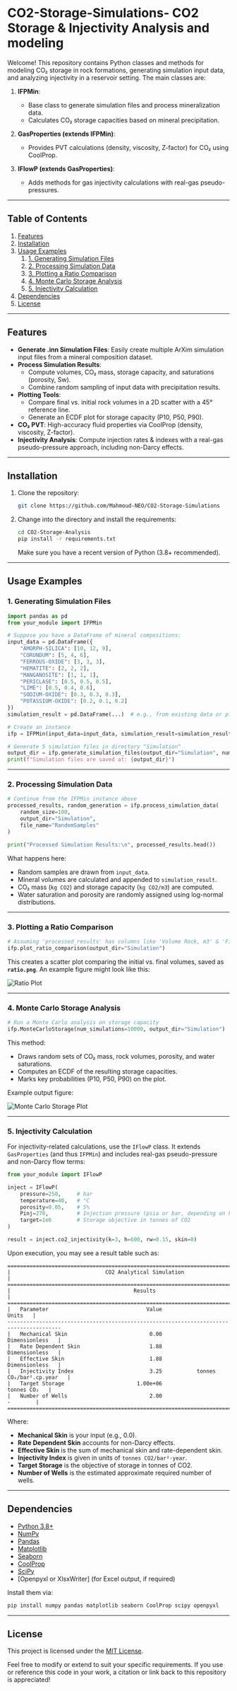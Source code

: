 # CO2-Storage-Simulations- CO2 Storage & Injectivity Analysis and modeling

Welcome! This repository contains Python classes and methods for modeling CO₂ storage in rock formations, generating simulation input data, and analyzing injectivity in a reservoir setting. The main classes are:

1. **IFPMin**:  
   - Base class to generate simulation files and process mineralization data.  
   - Calculates CO₂ storage capacities based on mineral precipitation.

2. **GasProperties (extends IFPMin)**:  
   - Provides PVT calculations (density, viscosity, Z-factor) for CO₂ using CoolProp.

3. **IFlowP (extends GasProperties)**:  
   - Adds methods for gas injectivity calculations with real-gas pseudo-pressures.

---

## Table of Contents

1. [Features](#features)  
2. [Installation](#installation)  
3. [Usage Examples](#usage-examples)  
   1. [1. Generating Simulation Files](#1-generating-simulation-files)  
   2. [2. Processing Simulation Data](#2-processing-simulation-data)  
   3. [3. Plotting a Ratio Comparison](#3-plotting-a-ratio-comparison)  
   4. [4. Monte Carlo Storage Analysis](#4-monte-carlo-storage-analysis)  
   5. [5. Injectivity Calculation](#5-injectivity-calculation)  
4. [Dependencies](#dependencies)  
5. [License](#license)

---

## Features

- **Generate .inn Simulation Files**: Easily create multiple ArXim simulation input files from a mineral composition dataset.  
- **Process Simulation Results**:  
  - Compute volumes, CO₂ mass, storage capacity, and saturations (porosity, Sw).  
  - Combine random sampling of input data with precipitation results.  
- **Plotting Tools**:  
  - Compare final vs. initial rock volumes in a 2D scatter with a 45° reference line.  
  - Generate an ECDF plot for storage capacity (P10, P50, P90).  
- **CO₂ PVT**: High-accuracy fluid properties via CoolProp (density, viscosity, Z-factor).  
- **Injectivity Analysis**: Compute injection rates & indexes with a real-gas pseudo-pressure approach, including non-Darcy effects.  

---

## Installation

1. Clone the repository:
   ```bash
   git clone https://github.com/Mahmoud-NEO/CO2-Storage-Simulations
   ```
2. Change into the directory and install the requirements:
   ```bash
   cd CO2-Storage-Analysis
   pip install -r requirements.txt
   ```
   Make sure you have a recent version of Python (3.8+ recommended).

---

## Usage Examples

### 1. Generating Simulation Files

```python
import pandas as pd
from your_module import IFPMin

# Suppose you have a DataFrame of mineral compositions:
input_data = pd.DataFrame({
    "AMORPH-SILICA": [10, 12, 9],
    "CORUNDUM": [5, 4, 6],
    "FERROUS-OXIDE": [3, 3, 3],
    "HEMATITE": [2, 2, 2],
    "MANGANOSITE": [1, 1, 1],
    "PERICLASE": [0.5, 0.5, 0.5],
    "LIME": [0.5, 0.4, 0.6],
    "SODIUM-OXIDE": [0.3, 0.3, 0.3],
    "POTASSIUM-OXIDE": [0.2, 0.1, 0.2]
})
simulation_result = pd.DataFrame(...)  # e.g., from existing data or placeholders

# Create an instance
ifp = IFPMin(input_data=input_data, simulation_result=simulation_result)

# Generate 5 simulation files in directory "Simulation"
output_dir = ifp.generate_simulation_files(output_dir="Simulation", num_simulation=5)
print(f"Simulation files are saved at: {output_dir}")
```

---

### 2. Processing Simulation Data

```python
# Continue from the IFPMin instance above
processed_results, random_generation = ifp.process_simulation_data(
    random_size=100, 
    output_dir="Simulation",
    file_name="RandomSamples"
)

print("Processed Simulation Results:\n", processed_results.head())
```

What happens here:
- Random samples are drawn from `input_data`.
- Mineral volumes are calculated and appended to `simulation_result`.
- CO₂ mass (`kg CO2`) and storage capacity (`kg CO2/m3`) are computed.
- Water saturation and porosity are randomly assigned using log-normal distributions.

---

### 3. Plotting a Ratio Comparison

```python
# Assuming 'processed_results' has columns like 'Volume Rock, m3' & 'Final Volume Rock, m3'
ifp.plot_ratio_comparison(output_dir="Simulation")
```

This creates a scatter plot comparing the initial vs. final volumes, saved as **`ratio.png`**. An example figure might look like this:

![Ratio Plot](ratio.png)

---

### 4. Monte Carlo Storage Analysis

```python
# Run a Monte Carlo analysis on storage capacity
ifp.MonteCarloStorage(num_simulations=10000, output_dir="Simulation")
```

This method:
- Draws random sets of CO₂ mass, rock volumes, porosity, and water saturations.
- Computes an ECDF of the resulting storage capacities.
- Marks key probabilities (P10, P50, P90) on the plot.
  
Example output figure:

![Monte Carlo Storage Plot](output.png)

---

### 5. Injectivity Calculation

For injectivity-related calculations, use the `IFlowP` class. It extends `GasProperties` (and thus `IFPMin`) and includes real-gas pseudo-pressure and non-Darcy flow terms:

```python
from your_module import IFlowP

inject = IFlowP(
    pressure=250,     # bar
    temperature=40,   # °C
    porosity=0.05,    # 5%
    Pinj=270,         # Injection pressure (psia or bar, depending on how you're defining units)
    target=1e6        # Storage objective in tonnes of CO2
)

result = inject.co2_injectivity(k=3, h=600, rw=0.15, skin=0)
```

Upon execution, you may see a result table such as:

```
=======================================================================================
|                              CO2 Analytical Simulation                              |
=======================================================================================
|                                       Results                                       |
=======================================================================================
|   Parameter                               Value                             Units   |
---------------------------------------------------------------------------------------
|   Mechanical Skin                          0.00                     Dimensionless   |
|   Rate Dependent Skin                      1.88                     Dimensionless   |
|   Effective Skin                           1.88                     Dimensionless   |
|   Injectivity Index                        3.25           tonnes CO₂/bar².cp.year   |
|   Target Storage                       1.00e+06                        tonnes CO₂   |
|   Number of Wells                          2.00                            -        |
=======================================================================================
```

Where:
- **Mechanical Skin** is your input (e.g., 0.0).  
- **Rate Dependent Skin** accounts for non-Darcy effects.  
- **Effective Skin** is the sum of mechanical skin and rate-dependent skin.  
- **Injectivity Index** is given in units of `tonnes CO2/bar²·year`.
- **Target Storage** is the objective of storage in tonnes of CO2.
- **Number of Wells** is the estimated approximate required number of wells.

---

## Dependencies

- [Python 3.8+](https://www.python.org/downloads/)
- [NumPy](https://numpy.org/)
- [Pandas](https://pandas.pydata.org/)
- [Matplotlib](https://matplotlib.org/)
- [Seaborn](https://seaborn.pydata.org/)
- [CoolProp](https://github.com/CoolProp/CoolProp)
- [SciPy](https://scipy.org/)
- [Openpyxl or XlsxWriter] (for Excel output, if required)

Install them via:

```bash
pip install numpy pandas matplotlib seaborn CoolProp scipy openpyxl
```

---

## License

This project is licensed under the [MIT License](LICENSE).  

Feel free to modify or extend to suit your specific requirements. If you use or reference this code in your work, a citation or link back to this repository is appreciated!
